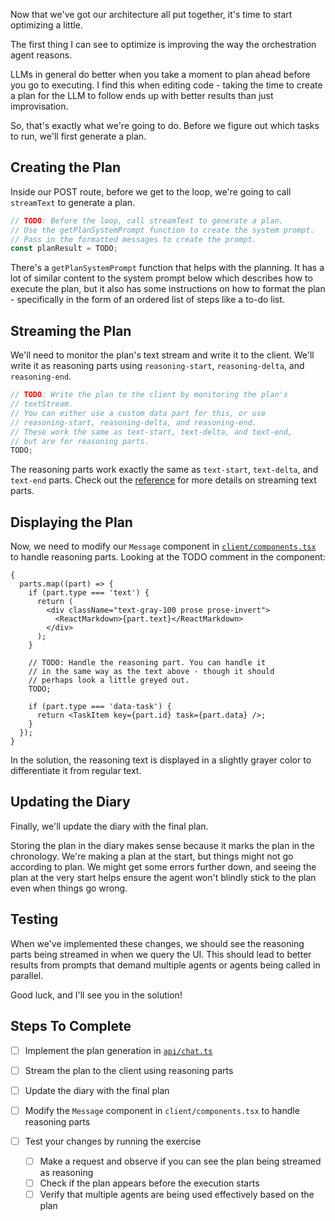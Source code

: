 Now that we've got our architecture all put together, it's time to start optimizing a little.

The first thing I can see to optimize is improving the way the orchestration agent reasons.

LLMs in general do better when you take a moment to plan ahead before you go to executing. I find this when editing code - taking the time to create a plan for the LLM to follow ends up with better results than just improvisation.

So, that's exactly what we're going to do. Before we figure out which tasks to run, we'll first generate a plan.

## Creating the Plan

Inside our POST route, before we get to the loop, we're going to call `streamText` to generate a plan.

```ts
// TODO: Before the loop, call streamText to generate a plan.
// Use the getPlanSystemPrompt function to create the system prompt.
// Pass in the formatted messages to create the prompt.
const planResult = TODO;
```

There's a `getPlanSystemPrompt` function that helps with the planning. It has a lot of similar content to the system prompt below which describes how to execute the plan, but it also has some instructions on how to format the plan - specifically in the form of an ordered list of steps like a to-do list.

## Streaming the Plan

We'll need to monitor the plan's text stream and write it to the client. We'll write it as reasoning parts using `reasoning-start`, `reasoning-delta`, and `reasoning-end`.

```ts
// TODO: Write the plan to the client by monitoring the plan's
// textStream.
// You can either use a custom data part for this, or use
// reasoning-start, reasoning-delta, and reasoning-end.
// These work the same as text-start, text-delta, and text-end,
// but are for reasoning parts.
TODO;
```

The reasoning parts work exactly the same as `text-start`, `text-delta`, and `text-end` parts. Check out the [reference](/exercises/99-reference/99.5-streaming-text-parts-by-hand/explainer/readme.md) for more details on streaming text parts.

## Displaying the Plan

Now, we need to modify our `Message` component in [`client/components.tsx`](./client/components.tsx) to handle reasoning parts. Looking at the TODO comment in the component:

```tsx
{
  parts.map((part) => {
    if (part.type === 'text') {
      return (
        <div className="text-gray-100 prose prose-invert">
          <ReactMarkdown>{part.text}</ReactMarkdown>
        </div>
      );
    }

    // TODO: Handle the reasoning part. You can handle it
    // in the same way as the text above - though it should
    // perhaps look a little greyed out.
    TODO;

    if (part.type === 'data-task') {
      return <TaskItem key={part.id} task={part.data} />;
    }
  });
}
```

In the solution, the reasoning text is displayed in a slightly grayer color to differentiate it from regular text.

## Updating the Diary

Finally, we'll update the diary with the final plan.

Storing the plan in the diary makes sense because it marks the plan in the chronology. We're making a plan at the start, but things might not go according to plan. We might get some errors further down, and seeing the plan at the very start helps ensure the agent won't blindly stick to the plan even when things go wrong.

## Testing

When we've implemented these changes, we should see the reasoning parts being streamed in when we query the UI. This should lead to better results from prompts that demand multiple agents or agents being called in parallel.

Good luck, and I'll see you in the solution!

## Steps To Complete

- [ ] Implement the plan generation in [`api/chat.ts`](./api/chat.ts)

- [ ] Stream the plan to the client using reasoning parts

- [ ] Update the diary with the final plan

- [ ] Modify the `Message` component in `client/components.tsx` to handle reasoning parts

- [ ] Test your changes by running the exercise
  - [ ] Make a request and observe if you can see the plan being streamed as reasoning
  - [ ] Check if the plan appears before the execution starts
  - [ ] Verify that multiple agents are being used effectively based on the plan
